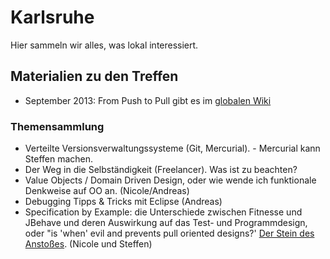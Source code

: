 # Karlsruhe

Hier sammeln wir alles, was lokal interessiert.

## Materialien zu den Treffen
* September 2013: From Push to Pull gibt es im [globalen Wiki](/alle/katas-koans-codebases)

### Themensammlung

* Verteilte Versionsverwaltungssysteme (Git, Mercurial). - Mercurial kann Steffen machen.
* Der Weg in die Selbständigkeit (Freelancer). Was ist zu beachten?
* Value Objects / Domain Driven Design, oder wie wende ich funktionale Denkweise auf OO an. (Nicole/Andreas)
* Debugging Tipps & Tricks mit Eclipse (Andreas)
* Specification by Example: die Unterschiede zwischen Fitnesse und JBehave und deren Auswirkung auf das Test- und Programmdesign, oder "is 'when' evil and prevents pull oriented designs?' [Der Stein des Anstoßes](https://twitter.com/natpryce/status/387317096486813696). (Nicole und Steffen)
